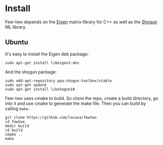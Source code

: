 # Install

Few-two depends on the [Eigen](http://eigen.tuxfamily.org) matrix library for C++ as well as the 
[Shogun](http://shogun.ml) ML library. 

## Ubuntu

It's easy to install the Eigen deb package: 

```
sudo apt-get install libeigen3-dev
```

And the shogun package:
```
sudo add-apt-repository ppa:shogun-toolbox/stable
sudo apt-get update
sudo apt-get install libshogun18
```

Few-two uses cmake to build. So clone the repo, create a build directory, go into it and use cmake 
to generate the make file. Then you can build by calling `make`. 

```
git clone https://github.com/lacava/fewtwo
cd fewtwo
mkdir build
cd build
cmake ..
make
```

